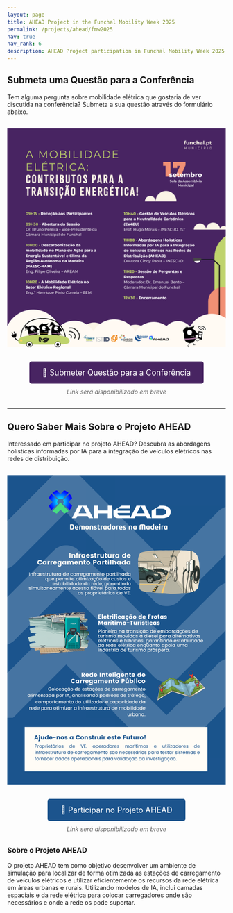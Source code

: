 ```yaml
---
layout: page
title: AHEAD Project in the Funchal Mobility Week 2025
permalink: /projects/ahead/fmw2025
nav: true
nav_rank: 6
description: AHEAD Project participation in Funchal Mobility Week 2025 - Submit questions and learn about project participation.
---
```


## Submeta uma Questão para a Conferência

Tem alguma pergunta sobre mobilidade elétrica que gostaria de ver discutida na conferência? Submeta a sua questão através do formulário abaixo.

<div style="text-align: center; margin: 30px 0;">
  <img src="/assets/img/Cartaz_da_conferencia.png" alt="Funchal Mobility Week 2025 Conference Poster" style="max-width: 100%; height: auto;">
</div>

<div style="text-align: center; margin: 30px 0;">
  <a href="https://forms.office.com/e/e8Y3TdKbHm" class="btn" style="background-color: #482462; border-color: #482462; padding: 15px 30px; font-size: 18px; text-decoration: none; color: white; border-radius: 5px; display: inline-block;">
    📝 Submeter Questão para a Conferência
  </a>
  <p style="margin-top: 10px; font-style: italic; color: #666;">Link será disponibilizado em breve</p>
</div>

---

## Quero Saber Mais Sobre o Projeto AHEAD

Interessado em participar no projeto AHEAD? Descubra as abordagens holísticas informadas por IA para a integração de veículos elétricos nas redes de distribuição.

<div style="text-align: center; margin: 30px 0;">
  <img src="/assets/img/Holistic Electric Vehicles Integration Approaches.png" alt="AHEAD Project - Holistic Electric Vehicles Integration Approaches" style="max-width: 100%; height: auto;">
</div>

<div style="text-align: center; margin: 30px 0;">
  <a href="https://forms.office.com/e/7nMsBJw4vQ" class="btn" style="background-color: #1c548d; border-color: #1c548d; padding: 15px 30px; font-size: 18px; text-decoration: none; color: white; border-radius: 5px; display: inline-block;">
    🚗 Participar no Projeto AHEAD
  </a>
  <p style="margin-top: 10px; font-style: italic; color: #666;">Link será disponibilizado em breve</p>
</div>

### Sobre o Projeto AHEAD

O projeto AHEAD tem como objetivo desenvolver um ambiente de simulação para localizar de forma otimizada as estações de carregamento de veículos elétricos e utilizar eficientemente os recursos da rede elétrica em áreas urbanas e rurais. Utilizando modelos de IA, inclui camadas espaciais e da rede elétrica para colocar carregadores onde são necessários e onde a rede os pode suportar.
